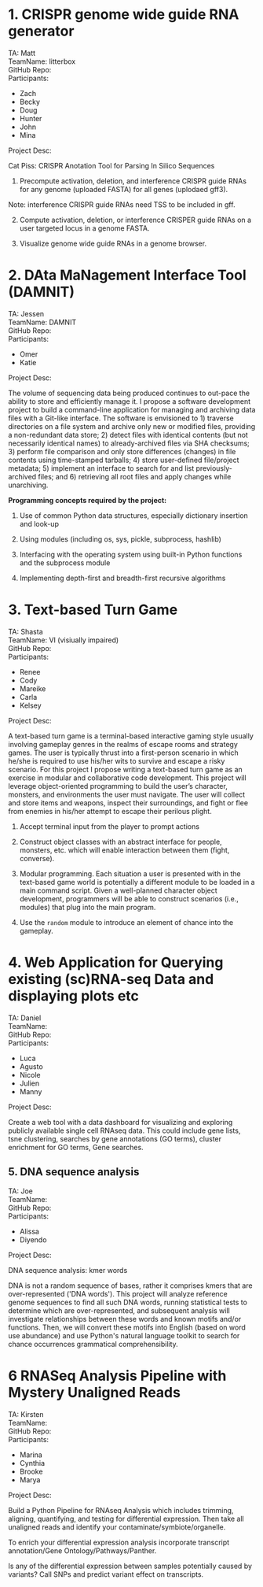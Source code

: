 # 1. CRISPR genome wide guide RNA generator

TA: Matt  
TeamName: litterbox  
GitHub Repo:  
Participants:  
 - Zach
 - Becky
 - Doug
 - Hunter
 - John
 - Mina
 
Project Desc:  

Cat Piss: CRISPR Anotation Tool for Parsing In Silico Sequences

1) Precompute activation, deletion, and interference CRISPR guide RNAs for any genome (uploaded FASTA) for all genes (uplodaed gff3). 

Note: interference CRISPR guide RNAs need TSS to be included in gff.

2) Compute activation, deletion, or interference CRISPER guide RNAs on a user targeted locus in a genome FASTA. 

3) Visualize genome wide guide RNAs in a genome browser.



# 2. DAta MaNagement Interface Tool (DAMNIT)

TA: Jessen  
TeamName: DAMNIT  
GitHub Repo:  
Participants:  
 - Omer  
 - Katie  

Project Desc:  

The volume of sequencing data being produced continues to out-pace the ability to store and efficiently manage it. I propose a software development project to build a command-line application for managing and archiving data files with a Git-like interface. The software is envisioned to 1) traverse directories on a file system and archive only new or modified files, providing a non-redundant data store; 2) detect files with identical contents (but not necessarily identical names) to already-archived files via SHA checksums; 3) perform file comparison and only store differences (changes) in file contents using time-stamped tarballs; 4) store user-defined file/project metadata; 5) implement an interface to search for and list previously-archived files; and 6) retrieving all root files and apply changes while unarchiving.

 

**Programming concepts required by the project:**

1.   Use of common Python data structures, especially dictionary insertion and look-up

2.   Using modules (including os, sys, pickle, subprocess, hashlib)

3.   Interfacing with the operating system using built-in Python functions and the subprocess module

4.   Implementing depth-first and breadth-first recursive algorithms




# 3. Text-based Turn Game

TA: Shasta  
TeamName: VI (visiually impaired)  
GitHub Repo:  
Participants:    
 - Renee  
 - Cody
 - Mareike
 - Carla
 - Kelsey

Project Desc:  


A text-based turn game is a terminal-based interactive gaming style usually involving gameplay genres in the realms of escape rooms and strategy games. The user is typically thrust into a first-person scenario in which he/she is required to use his/her wits to survive and escape a risky scenario. For this project I propose writing a text-based turn game as an exercise in modular and collaborative code development. This project will leverage object-oriented programming to build the user’s character, monsters, and environments the user must navigate. The user will collect and store items and weapons, inspect their surroundings, and fight or flee from enemies in his/her attempt to escape their perilous plight. 

 


1.   Accept terminal input from the player to prompt actions

2.   Construct object classes with an abstract interface for people, monsters, etc. which will enable interaction between them (fight, converse).

3.   Modular programming. Each situation a user is presented with in the text-based game world is potentially a different module to be loaded in a main command script. Given a well-planned character object development, programmers will be able to construct scenarios (i.e., modules) that plug into the main program.

4.   Use the `random` module to introduce an element of chance into the gameplay.



# 4. Web Application for Querying existing (sc)RNA-seq Data and displaying plots etc 

TA: Daniel  
TeamName:   
GitHub Repo:  
Participants:  
 - Luca 
 - Agusto
 - Nicole
 - Julien
 - Manny

Project Desc:  

Create a web tool with a data dashboard for visualizing and exploring publicly available single cell RNAseq data. This could include gene lists, tsne clustering, searches by gene annotations (GO terms), cluster enrichment for GO terms, Gene searches.






## 5. DNA sequence analysis


TA: Joe  
TeamName:   
GitHub Repo:  
Participants:  
 - Alissa
 - Diyendo

Project Desc:  

DNA sequence analysis: kmer words


DNA is not a random sequence of bases, rather it comprises kmers that are over-represented ('DNA words'). This project will analyze reference genome sequences to find all such DNA words, running statistical tests to determine which are over-represented, and subsequent analysis will investigate relationships between these words and known motifs and/or functions. Then, we will convert these motifs into English (based on word use abundance) and use Python's natural language toolkit to search for chance occurrences grammatical comprehensibility.  






# 6 RNASeq Analysis Pipeline with Mystery Unaligned Reads

TA: Kirsten  
TeamName:   
GitHub Repo:  
Participants:  
 - Marina
 - Cynthia
 - Brooke
 - Marya

Project Desc:  

Build a Python Pipeline for RNAseq Analysis which includes trimming, aligning, quantifying, and testing for differential expression. Then take all unaligned reads and identify your contaminate/symbiote/organelle. 

To enrich your differential expression analysis incorporate transcript annotation/Gene Ontology/Pathways/Panther.

Is any of the differential expression between samples potentially caused by variants? Call SNPs and predict variant effect on transcripts.







 

